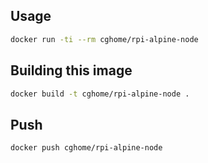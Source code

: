 ## Usage

```sh
docker run -ti --rm cghome/rpi-alpine-node
```

## Building this image

```sh
docker build -t cghome/rpi-alpine-node .
```

## Push

```sh
docker push cghome/rpi-alpine-node
```